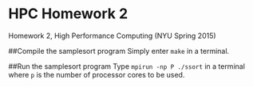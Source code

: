 # HPC Homework 2
Homework 2, High Performance Computing (NYU Spring 2015)

##Compile the samplesort program
Simply enter `make` in a terminal.

##Run the samplesort program
Type `mpirun -np P ./ssort` in a terminal where `p` is the number
of processor cores to be used.

